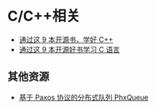 # C/C++相关

* [通过这 9 本开源书，学好 C++](http://blog.jobbole.com/110975/)
* [通过这 9 本开源好书学习 C 语言](http://blog.jobbole.com/110148/)

## 其他资源

* [基于 Paxos 协议的分布式队列 PhxQueue](https://gitee.com/mirrors/PhxQueue)
